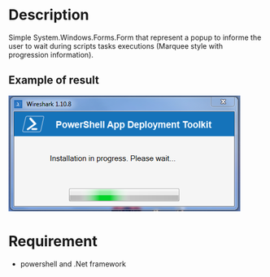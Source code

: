 # Description
Simple System.Windows.Forms.Form that represent a popup to informe the user to wait during scripts tasks executions (Marquee style with progression information).

## Example of result
![A progressbar popup with a marquee style](./assets/psProgressBarPopup.png)

# Requirement
- powershell and .Net framework